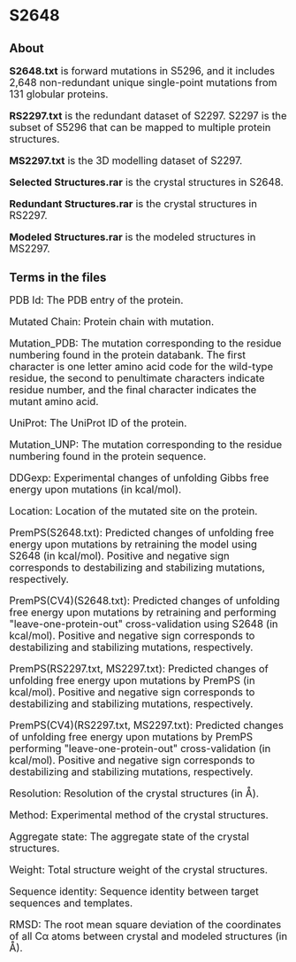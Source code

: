 # S2648

## About

<font size=4>

**S2648.txt** is forward mutations in S5296, and it includes 2,648 non-redundant unique single-point mutations from 131 globular proteins.

**RS2297.txt** is the redundant dataset of S2297. S2297 is the subset of S5296 that can be mapped to multiple protein structures.

**MS2297.txt** is the 3D modelling dataset of S2297.

**Selected Structures.rar** is the crystal structures in S2648.

**Redundant Structures.rar** is the crystal structures in RS2297.

**Modeled Structures.rar** is the modeled structures in MS2297.

</font> 

## Terms in the files

<font size=4>

PDB Id: The PDB entry of the protein.

Mutated Chain: Protein chain with mutation.

Mutation_PDB: The mutation corresponding to the residue numbering found in the protein databank. The first character is one letter amino acid code for the wild-type residue, the second to penultimate characters indicate residue number, and the final character indicates the mutant amino acid.

UniProt: The UniProt ID of the protein.

Mutation_UNP: The mutation corresponding to the residue numbering found in the protein sequence.

DDGexp: Experimental changes of unfolding Gibbs free energy upon mutations (in kcal/mol).

Location: Location of the mutated site on the protein.

PremPS(S2648.txt): Predicted changes of unfolding free energy upon mutations by retraining the model using S2648 (in kcal/mol). Positive and negative sign corresponds to destabilizing and stabilizing mutations, respectively. 

PremPS(CV4)(S2648.txt): Predicted changes of unfolding free energy upon mutations by retraining and performing "leave-one-protein-out" cross-validation using S2648 (in kcal/mol). Positive and negative sign corresponds to destabilizing and stabilizing mutations, respectively. 

PremPS(RS2297.txt, MS2297.txt): Predicted changes of unfolding free energy upon mutations by PremPS (in kcal/mol). Positive and negative sign corresponds to destabilizing and stabilizing mutations, respectively. 

PremPS(CV4)(RS2297.txt, MS2297.txt): Predicted changes of unfolding free energy upon mutations by PremPS performing "leave-one-protein-out" cross-validation (in kcal/mol). Positive and negative sign corresponds to destabilizing and stabilizing mutations, respectively. 

Resolution: Resolution of the crystal structures (in Å).

Method: Experimental method of the crystal structures.

Aggregate state: The aggregate state of the crystal structures.

Weight: Total structure weight of the crystal structures.

Sequence identity: Sequence identity between target sequences and templates.

RMSD: The root mean square deviation of the coordinates of all Cα atoms between crystal and modeled structures (in Å).

<font>